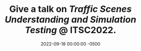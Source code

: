 ---
title: >-
    Give a talk on <em>Traffic Scenes Understanding and Simulation Testing</em> @ ITSC2022.
date: 2022-09-18 00:00:00 -0500
---